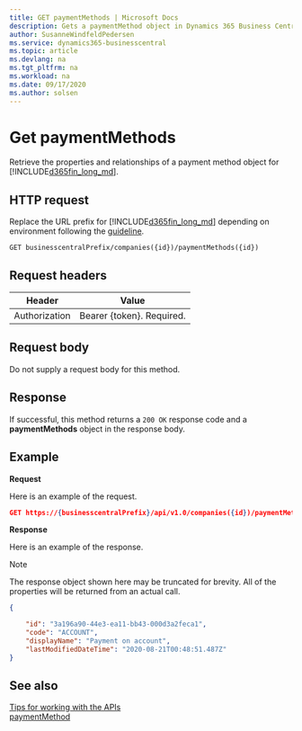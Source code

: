 ```yaml
---
title: GET paymentMethods | Microsoft Docs
description: Gets a paymentMethod object in Dynamics 365 Business Central.
author: SusanneWindfeldPedersen
ms.service: dynamics365-businesscentral
ms.topic: article
ms.devlang: na
ms.tgt_pltfrm: na
ms.workload: na
ms.date: 09/17/2020
ms.author: solsen
---
```


# Get paymentMethods
Retrieve the properties and relationships of a payment method object for [!INCLUDE[d365fin_long_md](../../includes/d365fin_long_md.md)].

## HTTP request
Replace the URL prefix for [!INCLUDE[d365fin_long_md](../../includes/d365fin_long_md.md)] depending on environment following the [guideline](../../v1.0/endpoints-apis-for-dynamics.md).

```
GET businesscentralPrefix/companies({id})/paymentMethods({id})
```

## Request headers

|Header         |Value                     |
|---------------|--------------------------|
|Authorization  |Bearer {token}. Required. |

## Request body
Do not supply a request body for this method.

## Response
If successful, this method returns a ```200 OK``` response code and a **paymentMethods** object in the response body.

## Example

**Request**

Here is an example of the request.
```json
GET https://{businesscentralPrefix}/api/v1.0/companies({id})/paymentMethods({id})
```

**Response**

Here is an example of the response. 

> [!NOTE]  
>   The response object shown here may be truncated for brevity. All of the properties will be returned from an actual call.

```json
{

    "id": "3a196a90-44e3-ea11-bb43-000d3a2feca1",
    "code": "ACCOUNT",
    "displayName": "Payment on account",
    "lastModifiedDateTime": "2020-08-21T00:48:51.487Z"
}
```

## See also
[Tips for working with the APIs](/dynamics365/business-central/dev-itpro/developer/devenv-connect-apps-tips)  
[paymentMethod](../resources/dynamics_paymentMethod.md)  
<!--links-->
